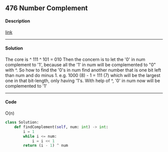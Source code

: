## 476 Number Complement

#### Description

[link](https://leetcode.com/problems/number-complement/)

---

#### Solution

The core is ^
111 ^ 101 = 010
Then the concern is to let the '0' in num complement to '1', because all the '1' in num will be complemented to "0" with ^.
So how to find the '0's in num
find another number that is one bit left than num and do minus 1.
e.g. 1000 (8) - 1 = 111 (7)
which will be the largest one in that bit-length, only having '1's.
With help of ^, '0' in num now will be complemented to '1'

---

#### Code

O(n)

```python
class Solution:
    def findComplement(self, num: int) -> int:
        i = 1
        while i <= num:
            i = i << 1
        return (i - 1) ^ num
```
